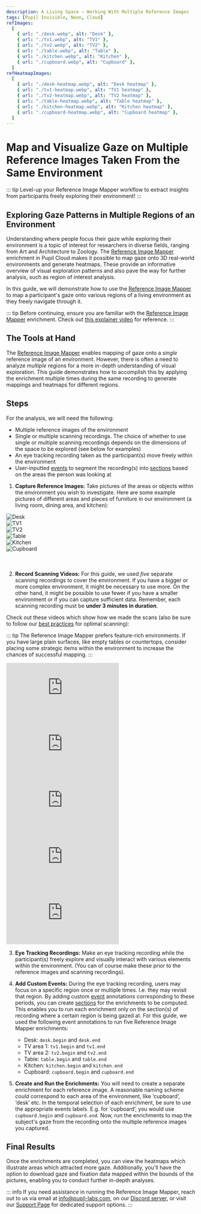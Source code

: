 ```yaml
---
description: A Living Space – Working With Multiple Reference Images
tags: [Pupil Invisible, Neon, Cloud]
refImages:
  [
    { url: "./desk.webp", alt: "Desk" },
    { url: "./tv1.webp", alt: "TV1" },
    { url: "./tv2.webp", alt: "TV2" },
    { url: "./table.webp", alt: "Table" },
    { url: "./kitchen.webp", alt: "Kitchen" },
    { url: "./cupboard.webp", alt: "Cupboard" },
  ]
refHeatmapImages:
  [
    { url: "./desk-heatmap.webp", alt: "Desk heatmap" },
    { url: "./tv1-heatmap.webp", alt: "TV1 heatmap" },
    { url: "./tv2-heatmap.webp", alt: "TV2 heatmap" },
    { url: "./table-heatmap.webp", alt: "Table heatmap" },
    { url: "./kitchen-heatmap.webp", alt: "Kitchen heatmap" },
    { url: "./cupboard-heatmap.webp", alt: "Cupboard heatmap" },
  ]
---
```


<script setup>
import TagLinks from '@components/TagLinks.vue'
import ImageGrid from '@components/ImageGrid.vue'
</script>

# Map and Visualize Gaze on Multiple Reference Images Taken From the Same Environment

<TagLinks :tags="$frontmatter.tags" />

<Youtube src="CLNDE0VJVng" />

::: tip
Level-up your Reference Image Mapper workflow to extract insights from participants freely exploring their environment!
:::

## Exploring Gaze Patterns in Multiple Regions of an Environment

Understanding where people focus their gaze while exploring their environment is a topic of interest for researchers in
diverse fields, ranging from Art and Architecture to Zoology. The [Reference Image Mapper](https://docs.pupil-labs.com/neon/pupil-cloud/enrichments/reference-image-mapper/)
enrichment in Pupil Cloud makes it possible to map gaze onto 3D real-world environments and generate heatmaps. These provide
an informative overview of visual exploration patterns and also pave the way for further analysis, such as region of interest analysis.

In this guide, we will demonstrate how to use the [Reference Image Mapper](https://docs.pupil-labs.com/neon/pupil-cloud/enrichments/reference-image-mapper/) to map a
participant's gaze onto various regions of a living environment as they freely navigate through it.

::: tip
Before continuing, ensure you are familiar with the [Reference Image Mapper](https://docs.pupil-labs.com/neon/pupil-cloud/enrichments/reference-image-mapper/) enrichment.
Check out [this explainer video](https://www.youtube.com/watch?v=ygqzQEzUIS4&t=56s) for reference.
:::

## The Tools at Hand

The [Reference Image Mapper](https://docs.pupil-labs.com/neon/pupil-cloud/enrichments/reference-image-mapper/) enables mapping of gaze onto a
_single_ reference image of an environment. However, there is often a need to analyze _multiple_ regions for a more in-depth
understanding of visual exploration. This guide demonstrates how to accomplish this by applying the enrichment multiple
times during the same recording to generate mappings and heatmaps for different regions.

## Steps

For the analysis, we will need the following:

- Multiple reference images of the environment
- Single or multiple scanning recordings. The choice of whether to use single or multiple scanning recordings depends on
  the dimensions of the space to be explored (see below for examples)
- An eye tracking recording taken as the participant(s) move freely within the environment
- User-inputted [events](https://docs.pupil-labs.com/neon/data-collection/events/) to segment the recording(s) into [sections](https://docs.pupil-labs.com/neon/pupil-cloud/enrichments/#enrichment-sections) based on
  the areas the person was looking at

1. **Capture Reference Images:** Take pictures of the areas or objects within the environment you wish to investigate. Here are some example pictures of different areas and pieces of furniture in our environment (a living room, dining area, and kitchen):

<!-- <ImageGrid cols="5" :images="$frontmatter.refImages" /> -->

<div class="grid grid-cols-3 gap-4">
    <div class="image-column">
        <img src="./desk.jpeg" alt="Desk" class="image">
    </div>
    <div class="image-column">
        <img src="./tv1.jpeg" alt="TV1" class="image">
    </div>
    <div class="image-column">
        <img src="./tv2.jpeg" alt="TV2" class="image">
    </div>
    <div class="image-column">
        <img src="./table.jpeg" alt="Table" class="image">
    </div>
    <div class="image-column">
        <img src="./kitchen.jpeg" alt="Kitchen" class="image">
    </div>
    <div class="image-column">
        <img src="./cupboard.jpeg" alt="Cupboard" class="image">
    </div>
</div>

<div style="margin-bottom: 50px;"></div>

2. **Record Scanning Videos:** For this guide, we used _five_ separate scanning recordings to cover the environment. If you have a bigger or more complex environment, it might be necessary to use more. On the other hand, it might be possible to use fewer if you have a smaller environment or if you can capture sufficient data. Remember, each scanning recording must be **under 3 minutes in duration**.

Check out these videos which show how we made the scans (also be sure to follow our [best practices](https://docs.pupil-labs.com/neon/pupil-cloud/enrichments/reference-image-mapper/#scanning-best-practices) for optimal scanning):

::: tip
The Reference Image Mapper prefers feature-rich environments. If you have large plain surfaces, like empty tables or countertops,
consider placing some strategic items within the environment to increase the chances of successful mapping.
:::

<div class="grid grid-cols-2 gap-4">
  <div>
    <iframe
      class="w-full aspect-[4/3]" 
      src="https://www.youtube.com/embed/jeL8gs053lg?si=6wlx4fjxlfiqrbRq" frameborder="0"
      allow="accelerometer; encrypted-media; gyroscope; picture-in-picture"
      allowfullscreen
    ></iframe>
  </div>
  <div>
    <iframe
      class="w-full aspect-[4/3]"
      src="https://www.youtube.com/embed/zksTzVkGifk?si=3bxl0eKOgRbfoes-" frameborder="0"
      allow="accelerometer; encrypted-media; gyroscope; picture-in-picture"
      allowfullscreen
    ></iframe>
  </div>
  <div>
    <iframe
      class="w-full aspect-[4/3]"
      src="https://www.youtube.com/embed/Bg_SiFByceY?si=d2koC7-V7bbrYL3h" frameborder="0"
      allow="accelerometer; encrypted-media; gyroscope; picture-in-picture"
      allowfullscreen
    ></iframe>
  </div>
  <div>
    <iframe
      class="w-full aspect-[4/3]"
      src="https://www.youtube.com/embed/0r8oAn2AZMQ?si=SbSVHedGTJ4Zshfw" frameborder="0"
      allow="accelerometer; encrypted-media; gyroscope; picture-in-picture"
      allowfullscreen
    ></iframe>
  </div>
  <div>
    <iframe
      class="w-full aspect-[4/3]"
      src="https://www.youtube.com/embed/fmy9F8Q9eW0?si=F7q399iZHGW2kArv" frameborder="0"
      allow="accelerometer; encrypted-media; gyroscope; picture-in-picture"
      allowfullscreen
    ></iframe>
  </div>
</div>

3. **Eye Tracking Recordings:** Make an eye tracking recording while the participant(s) freely explore and visually interact with various elements within the environment. (You can of course make these prior to the reference images and scanning recordings).

<div style="margin-bottom: 5px;"></div>

4. **Add Custom Events:** During the eye tracking recording, users may focus on a specific region once or multiple times. I.e. they may revisit that region. By adding custom [event](https://docs.pupil-labs.com/neon/data-collection/events/) annotations corresponding to these periods, you can create [sections](https://docs.pupil-labs.com/neon/pupil-cloud/enrichments/#enrichment-sections) for the enrichments to be computed. This enables you to run each enrichment only on the section(s) of recording where a certain region is being gazed at. For this guide, we used the following event annotations to run five Reference Image Mapper enrichments:

   - Desk: `desk.begin` and `desk.end`
   - TV area 1: `tv1.begin` and `tv1.end`
   - TV area 2: `tv2.begin` and `tv2.end`
   - Table: `table.begin` and `table.end`
   - Kitchen: `kitchen.begin` and `kitchen.end`
   - Cupboard: `cupboard.begin` and `cupboard.end`

5. **Create and Run the Enrichments:** You will need to create a separate enrichment for each reference image. A reasonable naming scheme _could_ correspond to each area of the environment, like ‘cupboard’, ‘desk’ etc. In the temporal selection of each enrichment, be sure to use the appropriate events labels. E.g. for ‘cupboard’, you would use `cupboard.begin` and `cupboard.end`. Now, run the enrichments to map the subject's gaze from the recording onto the multiple reference images you captured.

## Final Results

Once the enrichments are completed, you can view the heatmaps which illustrate areas which attracted more gaze. Additionally, you'll have the option to download gaze and fixation data mapped within the bounds of the pictures, enabling you to conduct further in-depth analyses.

<ImageGrid cols="3" :images="$frontmatter.refHeatmapImages" />

::: info
If you need assistance in running the Reference Image Mapper, reach out to us via email at [info@pupil-labs.com](mailto:info@pupil-labs.com), on our [Discord server](https://pupil-labs.com/chat/), or visit our [Support Page](https://pupil-labs.com/products/support/) for dedicated support options.
:::